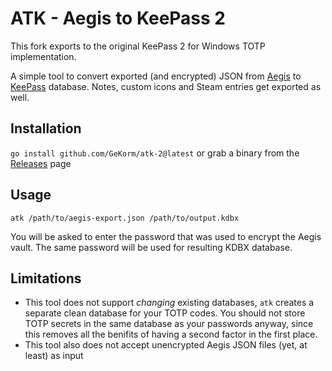 # ATK - Aegis to KeePass 2

This fork exports to the original KeePass 2 for Windows TOTP implementation.

A simple tool to convert exported (and encrypted) JSON from [Aegis](https://getaegis.app/) to [KeePass](https://keepass.info/download.html) database. Notes, custom icons and Steam entries get exported as well.

## Installation
`go install github.com/GeKorm/atk-2@latest` or grab a binary from the [Releases](https://github.com/GeKorm/atk-2/releases) page

## Usage
`atk /path/to/aegis-export.json /path/to/output.kdbx`

You will be asked to enter the password that was used to encrypt the Aegis vault. The same password will be used for resulting KDBX database.

## Limitations
* This tool does not support _changing_ existing databases, `atk` creates a separate clean database for your TOTP codes. You should not store TOTP secrets in the same database as your passwords anyway, since this removes all the benifits of having a second factor in the first place.
* This tool also does not accept unencrypted Aegis JSON files (yet, at least) as input
